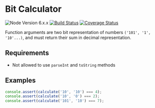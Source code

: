 # Bit Calculator

![Node Version 6.x.x](https://img.shields.io/badge/node-6.x.x-brightgreen.svg)
[![Build Status](https://img.shields.io/travis/vadimgoncharov/bit-calculator/master.svg)](https://travis-ci.org/vadimgoncharov/bit-calculator)
[![Coverage Status](https://img.shields.io/coveralls/vadimgoncharov/bit-calculator/master.svg)](https://coveralls.io/r/vadimgoncharov/bit-calculator)

Function arguments are two bit representation of numbers `('101', '1', '10'...)`, and must return their sum in decimal representation.

## Requirements

* Not allowed to use `parseInt` and `toString` methods

## Examples

```js
console.assert(calculate('10', '10') === 4);
console.assert(calculate('10', '0') === 2);
console.assert(calculate('101', '10') === 7);
```
